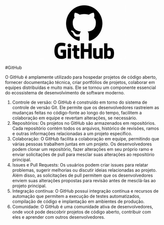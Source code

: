 <p align="center">
<img src="imagens/github_logo.jpg" alt="Texto alternativo">
</p>
#GitHub

O GitHub é amplamente utilizado para hospedar projetos de código aberto, fornecer documentação técnica, criar portfólios de projetos, colaborar em equipes distribuídas e muito mais. Ele se tornou um componente essencial do ecossistema de desenvolvimento de software moderno.
1. Controle de versão: O GitHub é construído em torno do sistema de controle de versão Git. Ele permite que os desenvolvedores rastreiem as mudanças feitas no código-fonte ao longo do tempo, facilitem a colaboração em equipe e revertam alterações, se necessário.
2. Repositórios: Os projetos no GitHub são armazenados em repositórios. Cada repositório contém todos os arquivos, histórico de revisões, ramos e outras informações relacionadas a um projeto específico.
3. Colaboração: O GitHub facilita a colaboração em equipe, permitindo que várias pessoas trabalhem juntas em um projeto. Os desenvolvedores podem clonar um repositório, fazer alterações em seu próprio ramo e enviar solicitações de pull para mesclar suas alterações ao repositório principal.
4. Issues e Pull Requests: Os usuários podem criar issues para relatar problemas, sugerir melhorias ou discutir ideias relacionadas ao projeto. Além disso, as solicitações de pull permitem que os desenvolvedores enviem suas alterações propostas para revisão antes de mesclá-las ao projeto principal.
5. Integração contínua: O GitHub possui integração contínua e recursos de automação que permitem a execução de testes automatizados, compilação de código e implantação em ambientes de produção.
6. Comunidade: O GitHub é uma comunidade ativa de desenvolvedores, onde você pode descobrir projetos de código aberto, contribuir com eles e aprender com outros desenvolvedores.
